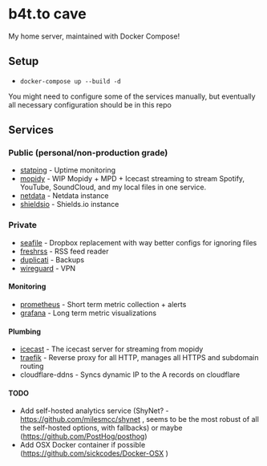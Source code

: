 # b4t.to cave

My home server, maintained with Docker Compose!

## Setup

* `docker-compose up --build -d`

You might need to configure some of the services manually, but eventually all necessary configuration should be in this repo

## Services
### Public (personal/non-production grade)
* [statping](https://statping.b4t.to) - Uptime monitoring
* [mopidy](https://mopidy.b4t.to) - WIP Mopidy + MPD + Icecast streaming to stream Spotify, YouTube, SoundCloud, and my local files in one service.
* [netdata](https://nd.b4t.to) - Netdata instance
* [shieldsio](https://shields.b4t.to) - Shields.io instance

### Private
* [seafile](https://seafile.b4t.to) - Dropbox replacement with way better configs for ignoring files
* [freshrss](https://freshrss.b4t.to) - RSS feed reader
* [duplicati](https://duplicati.b4t.to) - Backups
* [wireguard](b4t.to:51820) - VPN

#### Monitoring
* [prometheus](https://prometheus.b4t.to) - Short term metric collection + alerts
* [grafana](https://grafana.b4t.to) - Long term metric visualizations

#### Plumbing
* [icecast](https://icecast.b4t.to) - The icecast server for streaming from mopidy
* [traefik](https://traefik.b4t.to) - Reverse proxy for all HTTP, manages all HTTPS and subdomain routing
* cloudflare-ddns - Syncs dynamic IP to the A records on cloudflare

#### TODO
* Add self-hosted analytics service (ShyNet? - https://github.com/milesmcc/shynet , seems to be the most robust of all the self-hosted options, with fallbacks) or maybe (https://github.com/PostHog/posthog)
* Add OSX Docker container if possible (https://github.com/sickcodes/Docker-OSX )